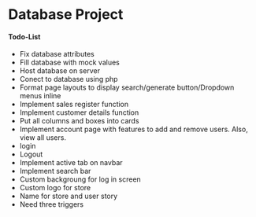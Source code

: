 <!DOCTYPE html>
<html>
<head></head>
<body>
<h1>Database Project</h1>
<h4>Todo-List</h4>
<ul>
<li>Fix database attributes</li>
<li>Fill database with mock values</li>
<li>Host database on server</li>
<li>Conect to database using php</li>
<li>Format page layouts to display search/generate button/Dropdown menus inline</li>
<li>Implement sales register function</li>
<li>Implement customer details function</li>
<li>Put all columns and boxes into cards</li>
<li>Implement account page with features to add and remove users. Also, view all users.</li>
<li>login</li>
<li>Logout</li>
<li>Implement active tab on navbar</li>
<li>Implement search bar</li>
<li>Custom backgroung for log in screen</li>
<li>Custom logo for store</li>
<li>Name for store and user story</li>
<li>Need three triggers</li>
</ul>
</body>
</html>